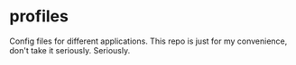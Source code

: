 # profiles
Config files for different applications. This repo is just for my convenience, don't take it seriously. Seriously.
